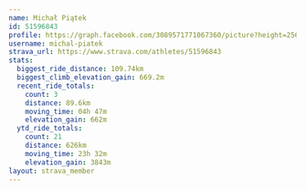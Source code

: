 ```yaml
---
name: Michał Piątek
id: 51596843
profile: https://graph.facebook.com/3089571771067360/picture?height=256&width=256
username: michal-piatek
strava_url: https://www.strava.com/athletes/51596843
stats:
  biggest_ride_distance: 109.74km
  biggest_climb_elevation_gain: 669.2m
  recent_ride_totals:
    count: 3
    distance: 89.6km
    moving_time: 04h 47m
    elevation_gain: 662m
  ytd_ride_totals:
    count: 21
    distance: 626km
    moving_time: 23h 32m
    elevation_gain: 3843m
layout: strava_member
--- 
```

